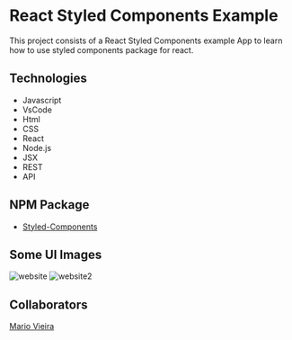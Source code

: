 # React Styled Components Example
This project consists of a React Styled Components example App to learn how to use styled components package for react.

## Technologies
+ Javascript
+ VsCode 
+ Html  
+ CSS
+ React
+ Node.js
+ JSX
+ REST
+ API

## NPM Package
+ [Styled-Components](https://styled-components.com/)


## Some UI Images
![website](https://user-images.githubusercontent.com/47696178/155429889-a4555a1f-3b4d-4142-ba26-b94699878fc8.png)
![website2](https://user-images.githubusercontent.com/47696178/155429886-d2c595b4-057a-4c65-95e5-f8cbfb69c0f0.png)


## Collaborators
[Mario Vieira](https://github.com/MarioWork)



